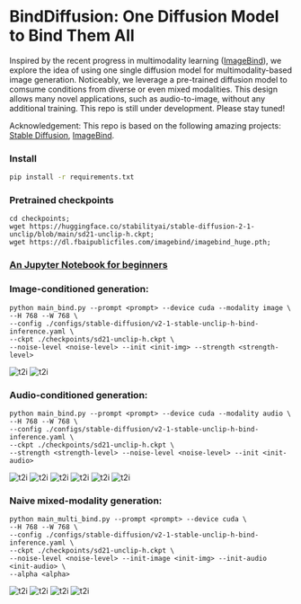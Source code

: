 # BindDiffusion: One Diffusion Model to Bind Them All
Inspired by the recent progress in multimodality learning ([ImageBind](https://github.com/facebookresearch/ImageBind)), we explore the idea of using one single diffusion model for multimodality-based image generation. Noticeably, we leverage a pre-trained diffusion model to comsume conditions from diverse or even mixed modalities.
This design allows many novel applications, such as audio-to-image, without any additional training. This repo is still under development. Please stay tuned!

Acknowledgement: This repo is based on the following amazing projects: [Stable Diffusion](https://github.com/Stability-AI/stablediffusion),
[ImageBind](https://github.com/facebookresearch/ImageBind).



### Install
``` bash
pip install -r requirements.txt
```

### Pretrained checkpoints
```
cd checkpoints;
wget https://huggingface.co/stabilityai/stable-diffusion-2-1-unclip/blob/main/sd21-unclip-h.ckpt;
wget https://dl.fbaipublicfiles.com/imagebind/imagebind_huge.pth;
```

### [An Jupyter Notebook for beginners](BindDiffusion/audio2image.ipynb)

### Image-conditioned generation:
```
python main_bind.py --prompt <prompt> --device cuda --modality image \
--H 768 --W 768 \ 
--config ./configs/stable-diffusion/v2-1-stable-unclip-h-bind-inference.yaml \
--ckpt ./checkpoints/sd21-unclip-h.ckpt \
--noise-level <noise-level> --init <init-img> --strength <strength-level>
```
![t2i](assets/example_img2img.png)
![t2i](assets/example_img2img2.png)

### Audio-conditioned generation:
```
python main_bind.py --prompt <prompt> --device cuda --modality audio \
--H 768 --W 768 \
--config ./configs/stable-diffusion/v2-1-stable-unclip-h-bind-inference.yaml \
--ckpt ./checkpoints/sd21-unclip-h.ckpt \
--strength <strength-level> --noise-level <noise-level> --init <init-audio>
```
![t2i](assets/example_audio2img.png)
![t2i](assets/example_audio2img2.png)
![t2i](assets/example_audio2img3.png)
![t2i](assets/example_audio2img4.png)
![t2i](assets/example_audio2img5.png)
![t2i](assets/example_audio2img6.png)


### Naive mixed-modality generation:
```
python main_multi_bind.py --prompt <prompt> --device cuda \
--H 768 --W 768 \
--config ./configs/stable-diffusion/v2-1-stable-unclip-h-bind-inference.yaml \
--ckpt ./checkpoints/sd21-unclip-h.ckpt \
--noise-level <noise-level> --init-image <init-img> --init-audio <init-audio> \
--alpha <alpha>
```

![t2i](assets/example_multi_modality.png)
![t2i](assets/example_multi_modality2.png)
![t2i](assets/example_multi_modality3.png)
![t2i](assets/example_multi_modality4.png)
